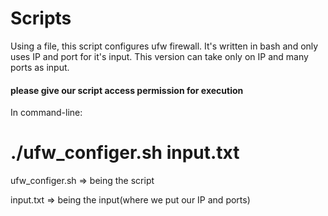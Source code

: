 # Scripts

Using a file, this script configures ufw firewall. It's written in bash and only uses IP and port for it's input. This version can take only on IP and many ports as input.

#### please give our script access permission for execution

In command-line:   
# ./ufw_configer.sh input.txt
ufw_configer.sh => being the script 

input.txt       => being the input(where we put our IP and ports)
